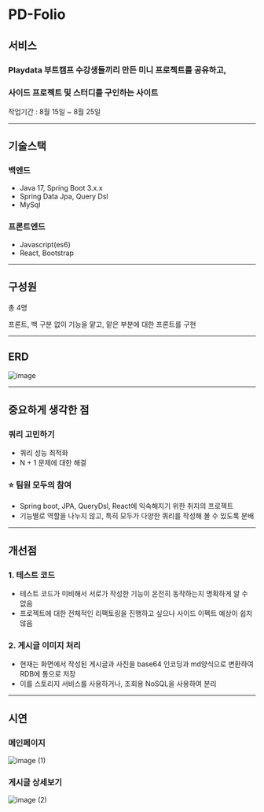 # PD-Folio

## 서비스

### Playdata 부트캠프 수강생들끼리 만든 미니 프로젝트를 공유하고,

### 사이드 프로젝트 및 스터디를 구인하는 사이트

작업기간 : 8월 15일 ~ 8월 25일

---

## 기술스택

### 백엔드

- Java 17, Spring Boot 3.x.x
- Spring Data Jpa, Query Dsl
- MySql

### 프론트엔드

- Javascript(es6)
- React, Bootstrap

---

## 구성원

총 4명

프론트, 백 구분 없이 기능을 맡고, 맡은 부분에 대한 프론트를 구현


---

## ERD

![image](https://github.com/pdfolio/server/assets/71807768/878995a4-dedb-4670-97d6-a53f63621fc9)

---

## 중요하게 생각한 점

### 쿼리 고민하기

- 쿼리 성능 최적화
- N + 1 문제에 대한 해결

### ⭐ 팀원 모두의 참여

- Spring boot, JPA, QueryDsl, React에 익숙해지기 위한 취지의 프로젝트
- 기능별로 역할을 나누지 않고, 특히 모두가 다양한 쿼리를 작성해 볼 수 있도록 분배

---

## 개선점

### 1. 테스트 코드

- 테스트 코드가 미비해서 서로가 작성한 기능이 온전히 동작하는지 명확하게 알 수 없음
- 프로젝트에 대한 전체적인 리팩토링을 진행하고 싶으나 사이드 이펙트 예상이 쉽지 않음

### 2. 게시글 이미지 처리

- 현재는 화면에서 작성된 게시글과 사진을 base64 인코딩과 md양식으로 변환하여 RDB에 통으로 저장
- 이를 스토리지 서비스를 사용하거나, 조회용 NoSQL을 사용하여 분리

---

## 시연

### 메인페이지
![image (1)](https://github.com/pdfolio/server/assets/71807768/305f47b5-c57a-4310-8758-e246b71c1114)


### 게시글 상세보기
![image (2)](https://github.com/pdfolio/server/assets/71807768/bcc927ff-11e6-4024-aac0-486cbe66ab6b)

